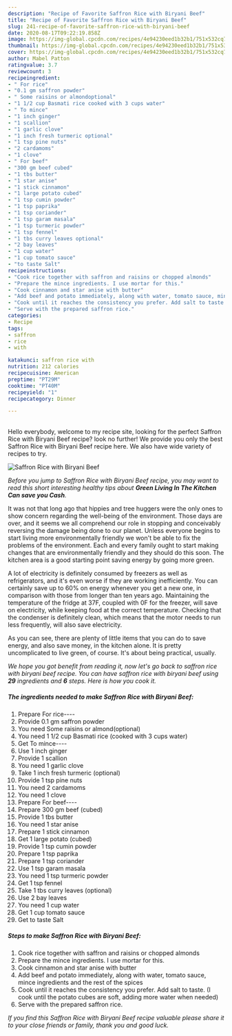 ```yaml
---
description: "Recipe of Favorite Saffron Rice with Biryani Beef"
title: "Recipe of Favorite Saffron Rice with Biryani Beef"
slug: 241-recipe-of-favorite-saffron-rice-with-biryani-beef
date: 2020-08-17T09:22:19.858Z
image: https://img-global.cpcdn.com/recipes/4e94230eed1b32b1/751x532cq70/saffron-rice-with-biryani-beef-recipe-main-photo.jpg
thumbnail: https://img-global.cpcdn.com/recipes/4e94230eed1b32b1/751x532cq70/saffron-rice-with-biryani-beef-recipe-main-photo.jpg
cover: https://img-global.cpcdn.com/recipes/4e94230eed1b32b1/751x532cq70/saffron-rice-with-biryani-beef-recipe-main-photo.jpg
author: Mabel Patton
ratingvalue: 3.7
reviewcount: 3
recipeingredient:
- " For rice"
- "0.1 gm saffron powder"
- " Some raisins or almondoptional"
- "1 1/2 cup Basmati rice cooked with 3 cups water"
- " To mince"
- "1 inch ginger"
- "1 scallion"
- "1 garlic clove"
- "1 inch fresh turmeric optional"
- "1 tsp pine nuts"
- "2 cardamoms"
- "1 clove"
- " For beef"
- "300 gm beef cubed"
- "1 tbs butter"
- "1 star anise"
- "1 stick cinnamon"
- "1 large potato cubed"
- "1 tsp cumin powder"
- "1 tsp paprika"
- "1 tsp coriander"
- "1 tsp garam masala"
- "1 tsp turmeric powder"
- "1 tsp fennel"
- "1 tbs curry leaves optional"
- "2 bay leaves"
- "1 cup water"
- "1 cup tomato sauce"
- "to taste Salt"
recipeinstructions:
- "Cook rice together with saffron and raisins or chopped almonds"
- "Prepare the mince ingredients. I use mortar for this."
- "Cook cinnamon and star anise with butter"
- "Add beef and potato immediately, along with water, tomato sauce, mince ingredients and the rest of the spices"
- "Cook until it reaches the consistency you prefer. Add salt to taste. (I cook until the potato cubes are soft, adding more water when needed)"
- "Serve with the prepared saffron rice."
categories:
- Recipe
tags:
- saffron
- rice
- with

katakunci: saffron rice with 
nutrition: 212 calories
recipecuisine: American
preptime: "PT29M"
cooktime: "PT40M"
recipeyield: "1"
recipecategory: Dinner

---
```

<br>
Hello everybody, welcome to my recipe site, looking for the perfect Saffron Rice with Biryani Beef recipe? look no further! We provide you only the best Saffron Rice with Biryani Beef recipe here. We also have wide variety of recipes to try.
<br>


![Saffron Rice with Biryani Beef](https://img-global.cpcdn.com/recipes/4e94230eed1b32b1/751x532cq70/saffron-rice-with-biryani-beef-recipe-main-photo.jpg)

<i>Before you jump to Saffron Rice with Biryani Beef recipe, you may want to read this short interesting healthy tips about 
<strong>Green Living In The Kitchen Can save you Cash</strong>.</i>
</br>

It was not that long ago that hippies and tree huggers were the only ones to show concern regarding the well-being of the environment. Those days are over, and it seems we all comprehend our role in stopping and conceivably reversing the damage being done to our planet. Unless everyone begins to start living more environmentally friendly we won't be able to fix the problems of the environment. Each and every family ought to start making changes that are environmentally friendly and they should do this soon. The kitchen area is a good starting point saving energy by going more green.

A lot of electricity is definitely consumed by freezers as well as refrigerators, and it's even worse if they are working inefficiently. You can certainly save up to 60% on energy whenever you get a new one, in comparison with those from longer than ten years ago. Maintaining the temperature of the fridge at 37F, coupled with 0F for the freezer, will save on electricity, while keeping food at the correct temperature. Checking that the condenser is definitely clean, which means that the motor needs to run less frequently, will also save electricity.

As you can see, there are plenty of little items that you can do to save energy, and also save money, in the kitchen alone. It is pretty uncomplicated to live green, of course. It's about being practical, usually.


<i>We hope you got benefit from reading it, now let's go back to saffron rice with biryani beef recipe. You can have saffron rice with biryani beef using <strong>29</strong> ingredients and <strong>6</strong> steps. Here is how you cook it.
</i>

##### The ingredients needed to make Saffron Rice with Biryani Beef:

1. Prepare  For rice----
1. Provide 0.1 gm saffron powder
1. You need  Some raisins or almond(optional)
1. You need 1 1/2 cup Basmati rice (cooked with 3 cups water)
1. Get  To mince----
1. Use 1 inch ginger
1. Provide 1 scallion
1. You need 1 garlic clove
1. Take 1 inch fresh turmeric (optional)
1. Provide 1 tsp pine nuts
1. You need 2 cardamoms
1. You need 1 clove
1. Prepare  For beef----
1. Prepare 300 gm beef (cubed)
1. Provide 1 tbs butter
1. You need 1 star anise
1. Prepare 1 stick cinnamon
1. Get 1 large potato (cubed)
1. Provide 1 tsp cumin powder
1. Prepare 1 tsp paprika
1. Prepare 1 tsp coriander
1. Use 1 tsp garam masala
1. You need 1 tsp turmeric powder
1. Get 1 tsp fennel
1. Take 1 tbs curry leaves (optional)
1. Use 2 bay leaves
1. You need 1 cup water
1. Get 1 cup tomato sauce
1. Get to taste Salt


##### Steps to make Saffron Rice with Biryani Beef:

1. Cook rice together with saffron and raisins or chopped almonds
1. Prepare the mince ingredients. I use mortar for this.
1. Cook cinnamon and star anise with butter
1. Add beef and potato immediately, along with water, tomato sauce, mince ingredients and the rest of the spices
1. Cook until it reaches the consistency you prefer. Add salt to taste. (I cook until the potato cubes are soft, adding more water when needed)
1. Serve with the prepared saffron rice.


<i>If you find this Saffron Rice with Biryani Beef recipe valuable please share it to your close friends or family, thank you and good luck.</i>
